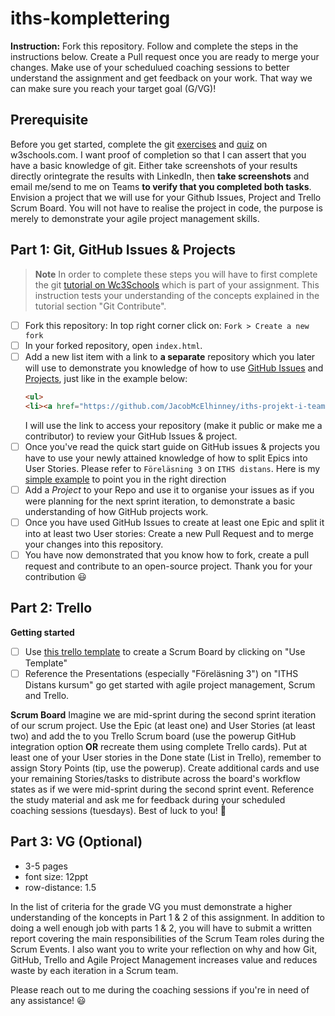 # iths-komplettering
**Instruction:** Fork this repository. Follow and complete the steps in the instructions below. Create a Pull request once you are ready to merge your changes. Make use of your schedulued coaching sessions to better understand the assignment and get feedback on your work. That way we can make sure you reach your target goal (G/VG)!

## Prerequisite
Before you get started, complete the git [exercises](https://www.w3schools.com/git/git_exercises.asp?remote=github) and [quiz](https://www.w3schools.com/git/git_quiz.asp?remote=github) on w3schools.com. I want proof of completion so that I can assert that you have a basic knowledge of git. Either take screenshots of your results directly orintegrate the results with LinkedIn, then **take screenshots** and email me/send to me on Teams **to verify that you completed both tasks**. 
Envision a project that we will use for your Github Issues, Project and Trello Scrum Board. You will not have to realise the project in code, the purpose is merely to demonstrate your agile project management skills.

## Part 1: Git, GitHub Issues & Projects

>**Note**
>In order to complete these steps you will have to first complete the git [tutorial on Wc3Schools](https://www.w3schools.com/git/default.asp) which is part of your assignment. This instruction tests your understanding of the concepts explained in the tutorial section "Git Contribute".  

- [ ] Fork this repository: In top right corner click on: `Fork > Create a new fork`
- [ ] In your forked repository, open `index.html`.
- [ ] Add a new list item with a link to **a separate** repository which you later will use to demonstrate you knowledge of how to use [GitHub Issues](https://docs.github.com/en/issues/tracking-your-work-with-issues/quickstart) and [Projects](https://docs.github.com/en/issues/planning-and-tracking-with-projects/learning-about-projects/quickstart-for-projects), just like in the example below:
  ```html
  <ul>
  <li><a href="https://github.com/JacobMcElhinney/iths-projekt-i-team/issues">Jacob's example repository</a></li>
  ```
  I will use the link to access your repository (make it public or make me a contributor) to review your GitHub Issues & project.
- [ ] Once you've read the quick start guide on GitHub issues & projects you have to use your newly attained knowledge of how to split Epics into User Stories. Please refer to `Föreläsning 3` on `ITHS distans`. Here is my [simple example](https://github.com/JacobMcElhinney/iths-projekt-i-team/issues) to point you in the right direction
- [ ] Add a *Project* to your Repo and use it to organise your issues as if you were planning for the next sprint iteration, to demonstrate a basic understanding of how GitHub projects work.
- [ ] Once you have used GitHub Issues to create at least one Epic and split it into at least two User stories: Create a new Pull Request and to merge your changes into this repository. 
- [ ] You have now demonstrated that you know how to fork, create a pull request and contribute to an open-source project. Thank you for your contribution :smiley:

## Part 2: Trello

**Getting started**
- [ ] Use [this trello template](https://trello.com/templates/engineering/scrum-board-dFzygb01) to create a Scrum Board by clicking on "Use Template"
- [ ] Reference the Presentations (especially "Föreläsning 3") on "ITHS Distans kursum" go get started with agile project management, Scrum and Trello.

**Scrum Board**
Imagine we are mid-sprint during the second sprint iteration of our scrum project. Use the Epic (at least one) and User Stories (at least two) and add the to you Trello Scrum board (use the powerup GitHub integration option **OR** recreate them using complete Trello cards). 
Put at least one of your User stories in the Done state (List in Trello), remember to assign Story Points (tip, use the powerup).
Create additional cards and use your remaining Stories/tasks to distribute across the board's workflow states as if we were mid-sprint during the second sprint event. Reference the study material and ask me for feedback during your scheduled coaching sessions (tuesdays). Best of luck to you! 🥳

## Part 3: VG (Optional)
- 3-5 pages
- font size: 12ppt
- row-distance: 1.5

In the list of criteria for the grade VG you must demonstrate a higher understanding of the koncepts in Part 1 & 2 of this assignment.
In addition to doing a well enough job with parts 1 & 2, you will have to submit a written report covering the main responsibilities of the Scrum Team roles during the Scrum Events. I also want you to write your reflection on why and how Git, GitHub, Trello and Agile Project Management increases value and reduces waste by each iteration in a Scrum team.


Please reach out to me during the coaching sessions if you're in need of any assistance! :smiley:

